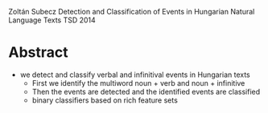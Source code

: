 Zoltán Subecz
Detection and Classification of Events in Hungarian Natural Language Texts
TSD 2014

# Abstract

* we detect and classify verbal and infinitival events in Hungarian texts
  * First we identify the multiword noun + verb and noun + infinitive
  * Then the events are detected and the identified events are classified
  * binary classifiers based on rich feature sets
